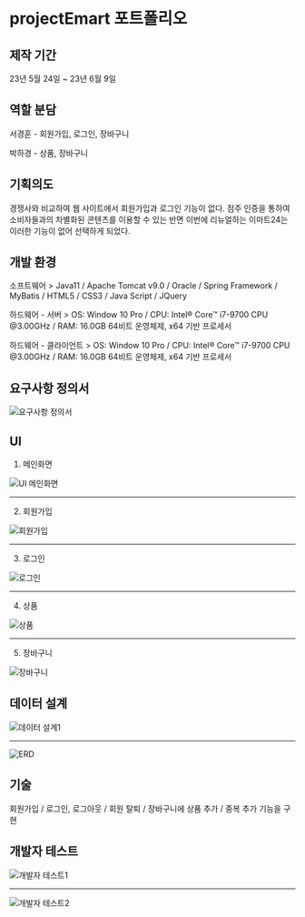 # projectEmart 포트폴리오

## 제작 기간

23년 5월 24일 ~ 23년 6월 9일

## 역할 분담

서경훈 - 회원가입, 로그인, 장바구니

박하경 - 상품, 장바구니

## 기획의도

경쟁사와 비교하여 웹 사이트에서 회원가입과 로그인 기능이 없다. 점주 인증을 통하여 소비자들과의 차별화된 콘텐츠를 이용할 수 있는 반면 이번에 리뉴얼하는 이마트24는 이러한 기능이 없어 선택하게 되었다.

## 개발 환경

소프트웨어 > Java11 / Apache Tomcat v9.0 / Oracle / Spring Framework / MyBatis / HTML5 / CSS3 / Java Script / JQuery

하드웨어 - 서버 > OS: Window 10 Pro / CPU: Intel® Core™ i7-9700 CPU @3.00GHz / RAM: 16.0GB 64비트 운영체제, x64 기반 프로세서

하드웨어 - 클라이언트 > OS: Window 10 Pro / CPU: Intel® Core™ i7-9700 CPU @3.00GHz / RAM: 16.0GB 64비트 운영체제, x64 기반 프로세서

## 요구사항 정의서

![요구사항 정의서](https://github.com/skh857/projectEmart/assets/130715142/a9544939-3d3c-4cb5-b69f-10e47b650398)

## UI

1. 메인화면

![UI 메인화면](https://github.com/skh857/projectEmart/assets/130715142/c6587fac-506e-4114-aa1a-e06fdb1a4ef0)

***

2. 회원가입

![회원가입](https://github.com/skh857/projectEmart/assets/130715142/7f0b1e0f-21d2-428d-9247-0c914d5cce51)

***

3. 로그인

![로그인](https://github.com/skh857/projectEmart/assets/130715142/87b60264-5316-47cd-b742-a4f318b5a347)

***

4. 상품

![상품](https://github.com/skh857/projectEmart/assets/130715142/6b862b5b-37cb-4fb4-8508-9bf457023a96)

***

5. 장바구니

![장바구니](https://github.com/skh857/projectEmart/assets/130715142/784cb0bb-d0f3-4745-8a99-6826d86c3bd9)

## 데이터 설계

![데이터 설계1](https://github.com/skh857/projectEmart/assets/130715142/28b82bf6-ecfd-40ee-b5b1-1b77dfb0b4ef)

***

![ERD](https://github.com/skh857/projectEmart/assets/130715142/d4e054b2-721d-4f83-84c7-75e5cc39d226)

## 기술

회원가입 / 로그인, 로그아웃 / 회원 탈퇴 / 장바구니에 상품 추가 / 중복 추가 기능을 구현

## 개발자 테스트

![개발자 테스트1](https://github.com/skh857/projectEmart/assets/130715142/205c7c69-4744-4b73-b9cb-f27cbd86247a)

***

![개발자 테스트2](https://github.com/skh857/projectEmart/assets/130715142/96617cbe-ba3e-4a7d-b08a-fd049609e7e6)
